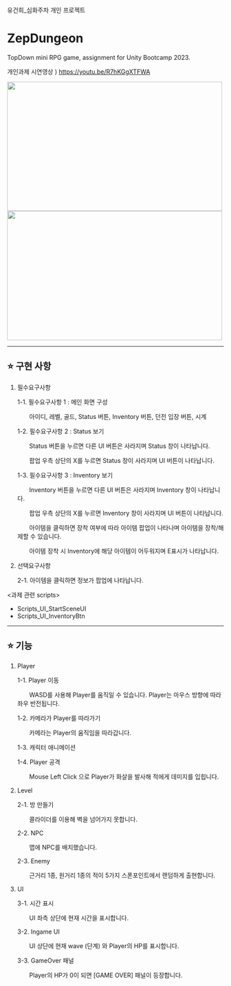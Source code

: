 유건희_심화주차 개인 프로젝트

# ZepDungeon
TopDown mini RPG game, assignment for Unity Bootcamp 2023.

개인과제 시연영상 ) https://youtu.be/R7hKGgXTFWA

<img src="https://github.com/yskybright/ZepDungeon/assets/148968024/3405538a-6b3f-4d95-968f-f2b3c37a508e.png" width="500" height="300"/>

<img src="https://github.com/yskybright/ZepDungeon/assets/148968024/9d5a03b4-b575-46a9-b846-f470db34e69e.png" width="500" height="300"/>


---
## ⭐ 구현 사항 

1. 필수요구사항 

   1-1. 필수요구사항 1 : 메인 화면 구성
   
   &nbsp;&nbsp;&nbsp;&nbsp;&nbsp;&nbsp;&nbsp;아이디, 레벨, 골드, Status 버튼, Inventory 버튼, 던전 입장 버튼, 시계
   
   1-2. 필수요구사항 2 : Status 보기
   
   &nbsp;&nbsp;&nbsp;&nbsp;&nbsp;&nbsp;&nbsp;Status 버튼을 누르면 다른 UI 버튼은 사라지며 Status 창이 나타납니다.
   
   &nbsp;&nbsp;&nbsp;&nbsp;&nbsp;&nbsp;&nbsp;팝업 우측 상단의 X를 누르면 Status 창이 사라지며 UI 버튼이 나타납니다.

   1-3. 필수요구사항 3 : Inventory 보기
   
   &nbsp;&nbsp;&nbsp;&nbsp;&nbsp;&nbsp;&nbsp;Inventory 버튼을 누르면 다른 UI 버튼은 사라지며 Inventory 창이 나타납니다.
   
   &nbsp;&nbsp;&nbsp;&nbsp;&nbsp;&nbsp;&nbsp;팝업 우측 상단의 X를 누르면 Inventory 창이 사라지며 UI 버튼이 나타납니다.
   
   &nbsp;&nbsp;&nbsp;&nbsp;&nbsp;&nbsp;&nbsp;아이템을 클릭하면 장착 여부에 따라 아이템 팝업이 나타나며 아이템을 장착/해제할 수 있습니다.
   
   &nbsp;&nbsp;&nbsp;&nbsp;&nbsp;&nbsp;&nbsp;아이템 장착 시 Inventory에 해당 아이템이 어두워지며 E표시가 나타납니다.




2. 선택요구사항

   2-1. 아이템을 클릭하면 정보가 팝업에 나타납니다.


 <과제 관련 scripts>
- Scripts_UI_StartSceneUI
- Scripts_UI_InventoryBtn


---
## ⭐ 기능 

1. Player

   1-1. Player 이동
   
   &nbsp;&nbsp;&nbsp;&nbsp;&nbsp;&nbsp;&nbsp;WASD를 사용해 Player를 움직일 수 있습니다. Player는 마우스 방향에 따라 좌우 반전됩니다.


   1-2. 카메라가 Player를 따라가기
   
   &nbsp;&nbsp;&nbsp;&nbsp;&nbsp;&nbsp;&nbsp;카메라는 Player의 움직임을 따라갑니다.


   1-3. 캐릭터 애니메이션

   1-4. Player 공격
   
   &nbsp;&nbsp;&nbsp;&nbsp;&nbsp;&nbsp;&nbsp;Mouse Left Click 으로 Player가 화살을 발사해 적에게 데미지를 입힙니다.


2. Level
 
   2-1. 방 만들기
   
   &nbsp;&nbsp;&nbsp;&nbsp;&nbsp;&nbsp;&nbsp;콜라이더를 이용해 벽을 넘어가지 못합니다.

   2-2. NPC
   
   &nbsp;&nbsp;&nbsp;&nbsp;&nbsp;&nbsp;&nbsp;맵에 NPC를 배치했습니다.

   2-3. Enemy
   
   &nbsp;&nbsp;&nbsp;&nbsp;&nbsp;&nbsp;&nbsp;근거리 1종, 원거리 1종의 적이 5가지 스폰포인트에서 랜덤하게 출현합니다.


3. UI
   
   3-1. 시간 표시
   
   &nbsp;&nbsp;&nbsp;&nbsp;&nbsp;&nbsp;&nbsp;UI 좌측 상단에 현재 시간을 표시합니다.

   3-2. Ingame UI

   &nbsp;&nbsp;&nbsp;&nbsp;&nbsp;&nbsp;&nbsp;UI 상단에 현재 wave (단계) 와 Player의 HP를 표시합니다.

   3-3. GameOver 패널
   
   &nbsp;&nbsp;&nbsp;&nbsp;&nbsp;&nbsp;&nbsp;Player의 HP가 0이 되면 [GAME OVER] 패널이 등장합니다.


